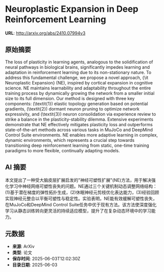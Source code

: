 # Neuroplastic Expansion in Deep Reinforcement Learning

**URL**: http://arxiv.org/abs/2410.07994v3

## 原始摘要

The loss of plasticity in learning agents, analogous to the solidification of
neural pathways in biological brains, significantly impedes learning and
adaptation in reinforcement learning due to its non-stationary nature. To
address this fundamental challenge, we propose a novel approach, {\it
Neuroplastic Expansion} (NE), inspired by cortical expansion in cognitive
science. NE maintains learnability and adaptability throughout the entire
training process by dynamically growing the network from a smaller initial size
to its full dimension. Our method is designed with three key components:
(\textit{1}) elastic topology generation based on potential gradients,
(\textit{2}) dormant neuron pruning to optimize network expressivity, and
(\textit{3}) neuron consolidation via experience review to strike a balance in
the plasticity-stability dilemma. Extensive experiments demonstrate that NE
effectively mitigates plasticity loss and outperforms state-of-the-art methods
across various tasks in MuJoCo and DeepMind Control Suite environments. NE
enables more adaptive learning in complex, dynamic environments, which
represents a crucial step towards transitioning deep reinforcement learning
from static, one-time training paradigms to more flexible, continually adapting
models.


## AI 摘要

本文提出了一种受大脑皮层扩展启发的"神经可塑性扩展"(NE)方法，用于解决强化学习中神经网络可塑性丧失的问题。NE通过三个关键机制动态调整网络结构：(1)基于潜在梯度的弹性拓扑生成，(2)休眠神经元剪枝优化表达能力，(3)经验回顾实现神经元整合以平衡可塑性与稳定性。实验表明，NE能有效缓解可塑性丧失，在MuJoCo和DeepMind Control Suite任务中优于现有方法。该方法使深度强化学习从静态训练转向更灵活的持续适应模型，提升了在复杂动态环境中的学习能力。

## 元数据

- **来源**: ArXiv
- **类型**: 论文
- **保存时间**: 2025-06-03T12:02:30Z
- **目录日期**: 2025-06-03
